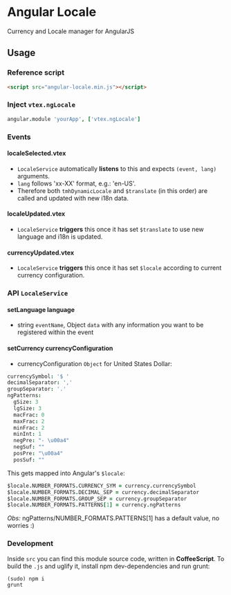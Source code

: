 # Angular Locale
Currency and Locale manager for AngularJS

## Usage

### Reference script
```html
<script src="angular-locale.min.js"></script>
```

### Inject `vtex.ngLocale`
```coffeescript
angular.module 'yourApp', ['vtex.ngLocale']
```

### Events
#### localeSelected.vtex
- `LocaleService` automatically **listens** to this and expects `(event, lang)` arguments.
- `lang` follows 'xx-XX' format, e.g.: 'en-US'.
- Therefore both `tmhDynamicLocale` and `$translate` (in this order) are called and updated with new i18n data.

#### localeUpdated.vtex
- `LocaleService` **triggers** this once it has set `$translate` to use new language and i18n is updated.

#### currencyUpdated.vtex
- `LocaleService` **triggers** this once it has set `$locale` according to current currency configuration.

### API `LocaleService`
#### setLanguage language
- string `eventName`, Object `data` with any information you want to be registered within the event

#### setCurrency currencyConfiguration
- currencyConfiguration `Object` for United States Dollar:

```coffeescript
currencySymbol: '$ '
decimalSeparator: ','
groupSeparator: '.'
ngPatterns:
  gSize: 3
  lgSize: 3
  macFrac: 0
  maxFrac: 2
  minFrac: 2
  minInt: 1
  negPre: "- \u00a4"
  negSuf: ""
  posPre: "\u00a4"
  posSuf: ""
```

This gets mapped into Angular's `$locale`:

```coffeescript
$locale.NUMBER_FORMATS.CURRENCY_SYM = currency.currencySymbol
$locale.NUMBER_FORMATS.DECIMAL_SEP = currency.decimalSeparator
$locale.NUMBER_FORMATS.GROUP_SEP = currency.groupSeparator
$locale.NUMBER_FORMATS.PATTERNS[1] = currency.ngPatterns
```

*Obs:* ngPatterns/NUMBER_FORMATS.PATTERNS[1] has a default value, no worries :)

### Development
Inside `src` you can find this module source code, written in **CoffeeScript**. To build the `.js` and uglify it, install npm dev-dependencies and run grunt:

    (sudo) npm i
    grunt
